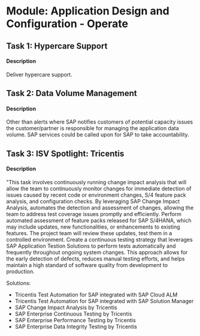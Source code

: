 
# Module: Application Design and Configuration - Operate
## Task 1: Hypercare Support
#### Description
Deliver hypercare support.

## Task 2: Data Volume Management
#### Description
Other than alerts where SAP notifies customers of potential capacity issues the customer/partner is responsible for managing the application data volume. SAP services could be called upon for SAP to take accountability.

## Task 3: ISV Spotlight: Tricentis
#### Description
"This task involves continuously running change impact analysis that will allow the team to continuously monitor changes for immediate detection of issues caused by recent code or environment changes, S/4 feature pack analysis, and configuration checks. By leveraging SAP Change Impact Analysis, automates the detection and assessment of changes, allowing the team to address test coverage issues promptly and efficiently. Perform automated assessment of feature packs released for SAP S/4HANA, which may include updates, new functionalities, or enhancements to existing features. The project team will review these updates, test them in a controlled environment. Create a continuous testing strategy that leverages SAP Application Testion Solutions to perform tests automatically and frequently throughout ongoing system changes. This approach allows for the early detection of defects, reduces manual testing efforts, and helps maintain a high standard of software quality from development to production.

Solutions:

* Tricentis Test Automation for SAP integrated with SAP Cloud ALM
* Tricentis Test Automation for SAP integrated with SAP Solution Manager
* SAP Change Impact Analysis by Tricentis
* SAP Enterprise Continuous Testing by Tricentis
* SAP Enterprise Performance Testing by Tricentis
* SAP Enterprise Data Integrity Testing by Tricentis